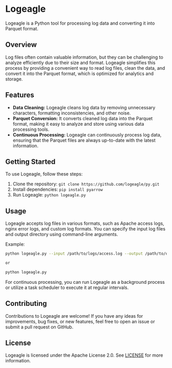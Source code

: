 # Logeagle

Logeagle is a Python tool for processing log data and converting it into Parquet format.

## Overview

Log files often contain valuable information, but they can be challenging to analyze efficiently due to their size and format. Logeagle simplifies this process by providing a convenient way to read log files, clean the data, and convert it into the Parquet format, which is optimized for analytics and storage.

## Features

- **Data Cleaning:** Logeagle cleans log data by removing unnecessary characters, formatting inconsistencies, and other noise.
- **Parquet Conversion:** It converts cleaned log data into the Parquet format, making it easy to analyze and store using various data processing tools.
- **Continuous Processing:** Logeagle can continuously process log data, ensuring that the Parquet files are always up-to-date with the latest information.

## Getting Started

To use Logeagle, follow these steps:

1. Clone the repository: `git clone https://github.com/logeagle/py.git`
2. Install dependencies: `pip install pyarrow`
3. Run Logeagle: `python logeagle.py`

## Usage

Logeagle accepts log files in various formats, such as Apache access logs, nginx error logs, and custom log formats. You can specify the input log files and output directory using command-line arguments.

Example:

```bash
python logeagle.py --input /path/to/logs/access.log --output /path/to/output

or

python logeagle.py 
```

For continuous processing, you can run Logeagle as a background process or utilize a task scheduler to execute it at regular intervals.

## Contributing

Contributions to Logeagle are welcome! If you have any ideas for improvements, bug fixes, or new features, feel free to open an issue or submit a pull request on GitHub.

## License

Logeagle is licensed under the Apache License 2.0. See [LICENSE](LICENSE) for more information.
